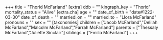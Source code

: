 +++
title = "Thorid McFarland"
[extra]
ddb = ""
kingraph_key = "Thorid"
mortality_status = "Alive"
[extra.cha]
age = ""
date_of_birth = "date#1222-03-30"
date_of_death = ""
married_on = ""
married_to = "Llora McFarland"
pronouns = ""
sex = ""
[taxonomies]
children = ["Jacob McFarland","Delilah McFarland","Malcolm McFarland","Farrah McFarland"]
parents = ["Thessaly McFarland","Juliette Sinclair"]
siblings = ["Emilia McFarland"]
+++

